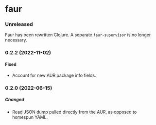 # faur

### Unreleased

Faur has been rewritten Clojure. A separate `faur-supervisor` is no longer necessary.

### 0.2.2 (2022-11-02)

#### Fixed

- Account for new AUR package info fields.

### 0.2.0 (2022-06-15)

##### Changed

- Read JSON dump pulled directly from the AUR, as opposed to homespun YAML.
